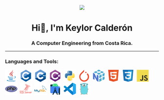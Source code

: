<div id="header" align="center">
  <img src="https://media.giphy.com/media/v1.Y2lkPTc5MGI3NjExNTdlMGI1ZGMxYTk0NzZiMGNmZjg2N2ZmZmY1NzI5YWY5N2MxNmE5MyZjdD1n/h408T6Y5GfmXBKW62l/giphy.gif" width="200"/>
  <h1 align="center">Hi👋, I'm Keylor Calderón</h1>
  <h3 align="center">A Computer Engineering from Costa Rica.
  </h3>
</div>

---
<div align="left">
  <h3>Languages and Tools:</h3>
  <img src="https://github.com/devicons/devicon/blob/master/icons/java/java-original.svg" title ="Java" alt="Java" width="40" height="40"/>&nbsp;
  <img src="https://github.com/devicons/devicon/blob/master/icons/c/c-original.svg" title ="C" alt="C" width="40" height="40"/>&nbsp;
  <img src="https://github.com/devicons/devicon/blob/master/icons/cplusplus/cplusplus-original.svg" title ="C++" alt="C++" width="40" height="40"/>&nbsp;
  <img src="https://github.com/devicons/devicon/blob/master/icons/csharp/csharp-original.svg" title ="C#" alt="C#" width="40" height="40"/>&nbsp;
  <img src="https://github.com/devicons/devicon/blob/master/icons/python/python-original.svg" title ="Python" alt="Python" width="40" height="40"/>&nbsp;
  <img src="https://github.com/devicons/devicon/blob/master/icons/pytorch/pytorch-original.svg" title ="Pytorch" alt="Pytorch" width="40" height="40"/>&nbsp;
  <img src="https://github.com/devicons/devicon/blob/master/icons/numpy/numpy-original.svg" title ="Numpy" alt="Numpy" width="40" height="40"/>&nbsp;
  <img src="https://github.com/devicons/devicon/blob/master/icons/html5/html5-original.svg" title ="HTLM" alt="HTLM5" width="40" height="40"/>&nbsp;
  <img src="https://github.com/devicons/devicon/blob/master/icons/css3/css3-original.svg" title ="CSS" alt="CSS3" width="40" height="40"/>&nbsp;
  <img src="https://github.com/devicons/devicon/blob/master/icons/javascript/javascript-original.svg" title ="Javascript" alt="Javascript" width="40" height="40"/>&nbsp;
  <img src="https://github.com/devicons/devicon/blob/master/icons/php/php-original.svg" title ="PHP" alt="PHP" width="40" height="40"/>&nbsp;
  <img src="https://github.com/devicons/devicon/blob/master/icons/microsoftsqlserver/microsoftsqlserver-plain-wordmark.svg" title ="SQL Server" alt="SQL Server" width="40" height="40"/>&nbsp;
  <img src="https://github.com/devicons/devicon/blob/master/icons/mysql/mysql-original-wordmark.svg" title ="MySQL" alt="MySQL" width="40" height="40"/>&nbsp;
  <img src="https://github.com/devicons/devicon/blob/master/icons/androidstudio/androidstudio-original.svg" title ="Android Studio" alt="Android Studio" width="40" height="40"/>&nbsp;
  <img src="https://github.com/devicons/devicon/blob/master/icons/vscode/vscode-original.svg" title ="VSCode" alt="VSCode" width="40" height="40"/>&nbsp;
  <img src="https://github.com/devicons/devicon/blob/master/icons/go/go-original.svg" title ="Go" alt="Go" width="40" height="40"/>&nbsp;
</div>
